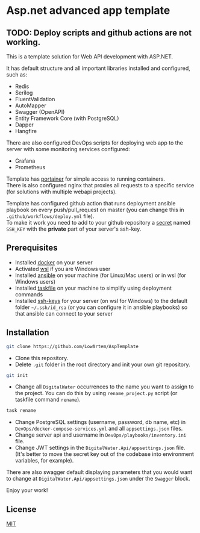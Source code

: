 # Asp.net advanced app template

## TODO: Deploy scripts and github actions are not working.

This is a template solution for Web API development with ASP.NET.

It has default structure and all important libraries installed and configured, such as:

- Redis
- Serilog
- FluentValidation
- AutoMapper
- Swagger (OpenAPI)
- Entity Framework Core (with PostgreSQL)
- Dapper
- Hangfire

There are also configured DevOps scripts for deploying web app to the server with some monitoring services configured:

- Grafana
- Prometheus

Template has [portainer](https://portainer.io) for simple access to running containers.\
There is also configured nginx that proxies all requests to a specific service (for solutions with multiple webapi projects).

Template has configured github action that runs deployment ansible playbook on every push/pull_request on master (you can change this in `.github/workflows/deploy.yml` file).\
To make it work you need to add to your github repository a [secret](https://docs.github.com/actions/security-guides/using-secrets-in-github-actions) named `SSH_KEY` with the **private** part of your server's ssh-key.

## Prerequisites

- Installed [docker](https://docs.docker.com/engine/install/) on your server
- Activated [wsl](https://learn.microsoft.com/windows/wsl/install) if you are Windows user
- Installed [ansible](https://docs.ansible.com/ansible/latest/installation_guide/intro_installation.html#pip-install) on your machine (for Linux/Mac users) or in wsl (for Windows users)
- Installed [taskfile](https://taskfile.dev) on your machine to simplify using deployment commands
- Installed [ssh-keys](https://www.ssh.com/academy/ssh/keygen) for your server (on wsl for Windows) to the default folder `~/.ssh/id_rsa` (or you can configure it in ansible playbooks) so that ansible can connect to your server

## Installation

```bash
git clone https://github.com/LowArtem/AspTemplate
```

- Clone this repository.
- Delete `.git` folder in the root directory and init your own git repository.

```bash
git init
```

- Change all `DigitalWater` occurrences to the name you want to assign to the project. You can do this by using `rename_project.py` script (or taskfile command `rename`).

```bash
task rename
```

- Change PostgreSQL settings (username, password, db name, etc) in `DevOps/docker-compose-services.yml` and all `appsettings.json` files.
- Change server api and username in `DevOps/playbooks/inventory.ini` file.
- Change JWT settings in the `DigitalWater.Api/appsettings.json` file. (It's better to move the secret key out of the codebase into environment variables, for example).

There are also swagger default displaying parameters that you would want to change at `DigitalWater.Api/appsettings.json` under the `Swagger` block.

Enjoy your work!

## License

[MIT](https://choosealicense.com/licenses/mit/)

